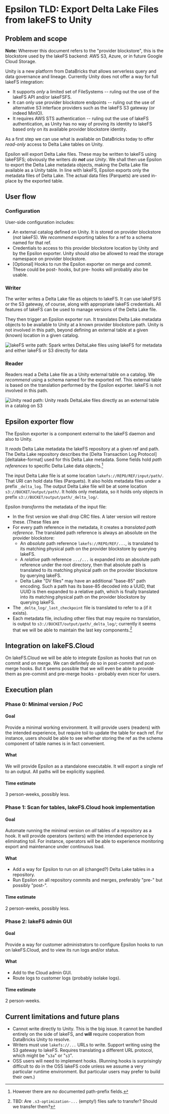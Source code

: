 # Epsilon TLD: Export Delta Lake Files from lakeFS to Unity

## Problem and scope

**Note:** Wherever this document refers to the "provider blockstore", this
is the blockstore used by the lakeFS backend: AWS S3, Azure, or in future
Google Cloud Storage.

Unity is a new platform from DataBricks that allows serverless query and
data governance and lineage.  Currently Unity does not offer a way for full
lakeFS integration:

* It supports _only_ a limited set of FileSystems -- ruling out the use of
  the lakeFS API and/or lakeFSFS.
* It can only use provider blockstore endpoints -- ruling out the use of alternative S3
  interface providers such as the lakeFS S3 gateway (or indeed MinIO).
* It requires AWS STS authentication -- ruling out the use of lakeFS
  authentication, as Unity has no way of proving its identity to lakeFS
  based only on its available provider blockstore identity.

As a first step we can use what is available on DataBricks today to offer
*read-only* access to Delta Lake tables on Unity.

Epsilon will export Delta Lake files.  These may be written to lakeFS using
lakeFSFS; obviously the writers _do **not** use Unity_.  We shall then use
Epsilon to export the Delta Lake metadata objects, making the Delta Lake
file available as a Unity table.  In line with lakeFS, Epsilon exports only
the metadata files of Delta Lake.  The actual data files (Parquets) are used
in-place by the exported table.

## User flow

### Configuration

User-side configuration includes:

* An external catalog defined on Unity.  It is stored on provider blockstore
  (_not_ lakeFS).  We _recommend_ exporting tables for a ref to a schema
  named for that ref.
* Credentials to access to this provider blockstore location by Unity and by
  the Epsilon exporter.  Unity should _also_ be allowed to read the storage
  namespace on provider blockstore.
* [Optional] Hooks to run the Epsilon exporter on merge and commit.  These
  could be post- hooks, but pre- hooks will probably also be usable.

### Writer

The writer writes a Delta Lake file as objects to lakeFS.  It can use
lakeFSFS or the S3 gateway, of course, along with appropriate lakeFS
credentials.  All features of lakeFS can be used to manage versions of the
Delta Lake file.

They then trigger an Epsilon exporter run.  It translates Delta Lake
metadata objects to be available to Unity at a known provider blockstore
path.  Unity is not involved in this path, beyond defining an external table
at a given (known) location in a given catalog.

![lakeFS write path: Spark writes DeltaLake files using lakeFS for metadata and either lakeFS or S3 directly for data](./lakeFS-write-path.png)

### Reader

Readers read a Delta Lake file as a Unity external table on a catalog.  We
_recommend_ using a schema named for the exported ref.  This external table
is based on the translation performed by the Epsilon exporter.  lakeFS is
not involved in this path.

![Unity read path: Unity reads DeltaLake files directly as an external table in a catalog on S3](./Unity-read-path.png)

## Epsilon exporter flow

The Epsilon exporter is a component external to the lakeFS daemon and also
to Unity.

It _reads_ Delta Lake metadata the lakeFS repository at a given ref and
path.  The Delta Lake repository describes the [Delta Transaction Log
Protocol][deltalake-format] used for this Delta Lake metadata.  Some fields
hold _path references_ to specific Delta Lake data objects.[^1]

The input Delta Lake file is at some location
`lakefs://REPO/REF/input/path/`.  That URI can hold data files (Parquets).
It also holds metadata files under a prefix `_delta_log`.  The output Delta
Lake file will be at some location `s3://BUCKET/output/path/`.  It holds
only metadata, so it holds only objects in prefix
`s3://BUCKET/output/path/_delta_log/`.

Epsilon _transforms_ the metadata of the input file:

* In the first version we shall drop CRC files.  A later version will
  restore these.  (These files are 
* For every path reference in the metadata, it creates a _translated path
  reference_.  The translated path reference is always an absolute on the
  provider blockstore:
  - An _absolute_ path reference `lakefs://REPO/REF/...`, is translated to
    its matching physical path on the provider blockstore by querying lakeFS.
  - A _relative_ path reference `.../...` is expanded into an absolute path
    reference under the root directory, then that absolute path is
    translated to its matching physical path on the provider blockstore by
    querying lakeFS.
  - Delta Lake "DV files" may have an additional "base-85" path encoding.
    Such a path has its base-85 decoded into a UUID, that UUID is then
    expanded to a relative path, which is finally translated into its
    matching physical path on the provider blockstore by querying lakeFS.
* The `_delta_log/_last_checkpoint` file is translated to refer to a  (if it exists).
* Each metadata file, including other files that may require no translation,
  is output to `s3://BUCKET/output/path/_delta_log/`; currently it seems
  that we will be able to maintain the last key components.[^2]

[^1]: However there are _no_ documented path-prefix fields.

[^2]: TBD: Are `.s3-optimization-...` (empty!) files safe to transfer?
    Should we transfer them? 

## Integration on lakeFS.Cloud

On lakeFS.Cloud we will be able to integrate Epsilon as hooks that run on
commit and on merge.  We can definitely do so in post-commit and post-merge
hooks.  But it seems possible that we will even be able to provide them as
pre-commit and pre-merge hooks - probably even nicer for users.

## Execution plan

### Phase 0: Minimal version / PoC

#### Goal

Provide a minimal working environment.  It will provide users (readers) with
the intended experience, but require toil to update the table for each ref.
For instance, users should be able to see whether storing the ref as the
schema component of table names is in fact convenient.

#### What

We will provide Epsilon as a standalone executable.  It will export a single
ref to an output.  All paths will be explicitly supplied.

#### Time estimate

3 person-weeks, possibly less.

### Phase 1: Scan for tables, lakeFS.Cloud hook implementation

#### Goal

Automate running the minimal version on _all_ tables of a repository as a
hook.  It will provide operators (writers) with the intended experience by
eliminating toil.  For instance, operators will be able to experience
monitoring export and maintenance under continuous load.

#### What

* Add a way for Epsilon to run on all (changed?) Delta Lake tables in a
  repository.
* Run Epsilon on all repository commits and merges, preferably "pre-" but
  possibly "post-".

#### Time estimate

2 person-weeks, possibly less.

### Phase 2: lakeFS admin GUI

#### Goal

Provide a way for customer administrators to configure Epsilon hooks to run
on lakeFS.Cloud, and to view its run logs and/or status.

#### What

* Add to the Cloud admin GUI.
* Route logs to customer logs (probably isolake logs).

#### Time estimate

2 person-weeks.

## Current limitations and future plans

* Cannot write directly to Unity.  This is the big issue.  It cannot be
  handled entirely on the side of lakeFS, and **will** require cooperation
  from DataBricks Unity to resolve.
* Writers must use `lakefs://...` URLs to write.  Support writing using the
  S3 gateway to lakeFS.  Requires translating a different URL protocol,
  which might be "`s3a`" or "`s3`".
* OSS users will need to implement hooks.  (Running hooks is surprisingly
  difficult to do in the OSS lakeFS code unless we assume a very particular
  runtime environment.  But particular users may prefer to build their own.)


[Delta Transaction Log Protocol]:  https://github.com/delta-io/delta/blob/master/PROTOCOL.md
